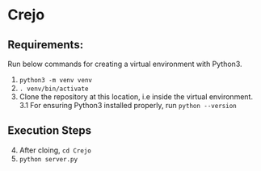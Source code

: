 # Crejo

## Requirements:
Run below commands for creating a virtual environment with Python3.
1. `python3 -m venv venv`
2. `. venv/bin/activate`
3. Clone the repository at this location, i.e inside the virtual environment. 
    3.1 For ensuring Python3 installed properly, run `python --version`

## Execution Steps
4. After cloing, `cd Crejo`
5. `python server.py`

